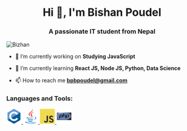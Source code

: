 

<h1 align="center">Hi 👋, I'm Bishan Poudel</h1>
<h3 align="center">A passionate IT student from Nepal</h3>

![Bizhan](https://user-images.githubusercontent.com/96219530/152646117-db353043-df60-4612-bc5d-b4ea8be69a31.png)

- 🔭 I’m currently working on **Studying JavaScript**

- 🌱 I’m currently learning **React JS, Node JS, Python, Data Science**

- 📫 How to reach me **bpbpoudel@gmail.com**


<p align="left">
</p>

<h3 align="left">Languages and Tools:</h3>
<p align="left"> <a href="https://www.cprogramming.com/" target="_blank" rel="noreferrer"> <img src="https://raw.githubusercontent.com/devicons/devicon/master/icons/c/c-original.svg" alt="c" width="40" height="40"/> </a> <a href="https://www.java.com" target="_blank" rel="noreferrer"> <img src="https://raw.githubusercontent.com/devicons/devicon/master/icons/java/java-original.svg" alt="java" width="40" height="40"/> </a> <a href="https://developer.mozilla.org/en-US/docs/Web/JavaScript" target="_blank" rel="noreferrer"> <img src="https://raw.githubusercontent.com/devicons/devicon/master/icons/javascript/javascript-original.svg" alt="javascript" width="40" height="40"/> </a> <a href="https://www.php.net" target="_blank" rel="noreferrer"> <img src="https://raw.githubusercontent.com/devicons/devicon/master/icons/php/php-original.svg" alt="php" width="40" height="40"/> </a> </p>
